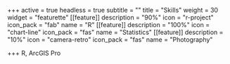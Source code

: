 +++
active = true
headless = true
subtitle = ""
title = "Skills"
weight = 30
widget = "featurette"
[[feature]]
description = "90%"
icon = "r-project"
icon_pack = "fab"
name = "R"
[[feature]]
description = "100%"
icon = "chart-line"
icon_pack = "fas"
name = "Statistics"
[[feature]]
description = "10%"
icon = "camera-retro"
icon_pack = "fas"
name = "Photography"

+++
R, ArcGIS Pro
